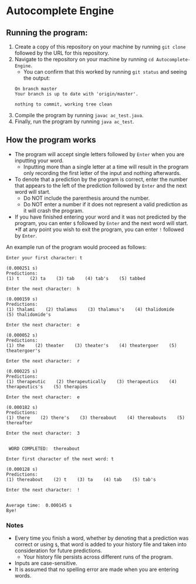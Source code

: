 # Autocomplete Engine

## Running the program:
1. Create a copy of this repository on your machine by running `git clone` followed by the URL for this repository.
2. Navigate to the repository on your machine by running `cd Autocomplete-Engine`.
    - You can confirm that this worked by running `git status` and seeing the output:
    ```
    On branch master
    Your branch is up to date with 'origin/master'.
    
    nothing to commit, working tree clean
    ```
3. Compile the program by running `javac ac_test.java`.
4. Finally, run the program by running `java ac_test`.

## How the program works
* The program will accept single letters followed by `Enter` when you are inputting your word.
	* Inputting more than a single letter at a time will result in the program only recording the first letter of the input and nothing afterwards.
* To denote that a prediction by the program is correct, enter the number that appears to the left of the prediction followed by `Enter` and the next word will start.
	* Do NOT include the parenthesis around the number.
	* Do NOT enter a number if it does not represent a valid prediction as it will crash the program.
* If you have finished entering your word and it was not predicted by the program, you can enter `$` followed by `Enter` and the next word will start.
*If at any point you wish to exit the program, you can enter `!` followed by `Enter`.

An example run of the program would proceed as follows:

```
Enter your first character: t

(0.000251 s)
Predictions:
(1) t    (2) ta    (3) tab    (4) tab's    (5) tabbed    

Enter the next character:  h               

(0.000159 s)
Predictions:
(1) thalami    (2) thalamus    (3) thalamus's    (4) thalidomide    (5) thalidomide's    

Enter the next character:  e

(0.000052 s)
Predictions:
(1) the    (2) theater    (3) theater's    (4) theatergoer    (5) theatergoer's    

Enter the next character:  r

(0.000225 s)
Predictions:
(1) therapeutic    (2) therapeutically    (3) therapeutics    (4) therapeutics's    (5) therapies    

Enter the next character:  e

(0.000182 s)
Predictions:
(1) there    (2) there's    (3) thereabout    (4) thereabouts    (5) thereafter    

Enter the next character:  3


 WORD COMPLETED:  thereabout

Enter first character of the next word: t

(0.000128 s)
Predictions:
(1) thereabout    (2) t    (3) ta    (4) tab    (5) tab's        

Enter the next character:  !


Average time:  0.000145 s
Bye!
```

### Notes
* Every time you finish a word, whether by denoting that a prediction was correct or using `$`, that word is added to your history file and taken into consideration for future predictions.
	* Your history file persists across different runs of the program.
* Inputs are case-sensitive.
* It is assumed that no spelling error are made when you are entering words.

